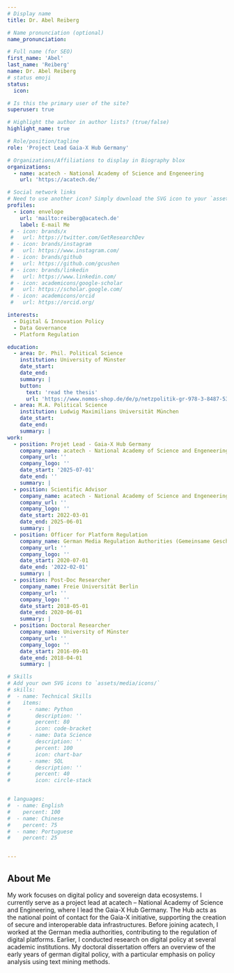 ```yaml
---
# Display name
title: Dr. Abel Reiberg

# Name pronunciation (optional)
name_pronunciation:

# Full name (for SEO)
first_name: 'Abel'
last_name: 'Reiberg'
name: Dr. Abel Reiberg
# status emoji
status:
  icon: 

# Is this the primary user of the site?
superuser: true

# Highlight the author in author lists? (true/false)
highlight_name: true

# Role/position/tagline
role: 'Project Lead Gaia-X Hub Germany'

# Organizations/Affiliations to display in Biography blox
organizations:
  - name: acatech - National Academy of Science and Engeneering
    url: 'https://acatech.de/'

# Social network links
# Need to use another icon? Simply download the SVG icon to your `assets/media/icons/` folder.
profiles:
  - icon: envelope
    url: 'mailto:reiberg@acatech.de'
    label: E-mail Me
 # - icon: brands/x
 #   url: https://twitter.com/GetResearchDev
 # - icon: brands/instagram
 #   url: https://www.instagram.com/
 # - icon: brands/github
 #   url: https://github.com/gcushen
 # - icon: brands/linkedin
 #   url: https://www.linkedin.com/
 # - icon: academicons/google-scholar
 #   url: https://scholar.google.com/
 # - icon: academicons/orcid
 #   url: https://orcid.org/

interests:
  - Digital & Innovation Policy
  - Data Governance
  - Platform Regulation

education:
  - area: Dr. Phil. Political Science
    institution: University of Münster
    date_start: 
    date_end: 
    summary: |
    button:
      text: 'read the thesis'
      url: 'https://www.nomos-shop.de/de/p/netzpolitik-gr-978-3-8487-5357-4'
  - area: M.A. Political Science
    institution: Ludwig Maximilians Universität München
    date_start: 
    date_end: 
    summary: |
work:
  - position: Projet Lead - Gaia-X Hub Germany
    company_name: acatech - National Academy of Science and Engeneering
    company_url: ''
    company_logo: ''
    date_start: '2025-07-01'
    date_end: ''
    summary: |
  - position: Scientific Advisor
    company_name: acatech - National Academy of Science and Engeneering
    company_url: ''
    company_logo: ''
    date_start: 2022-03-01
    date_end: 2025-06-01
    summary: |
  - position: Officer for Platform Regulation
    company_name: German Media Regulation Authorities (Gemeinsame Geschäftsstelle der Medienanstalten)
    company_url: ''
    company_logo: ''
    date_start: 2020-07-01
    date_end: '2022-02-01'
    summary: |
  - position: Post-Doc Researcher
    company_name: Freie Universität Berlin
    company_url: ''
    company_logo: ''
    date_start: 2018-05-01
    date_end: 2020-06-01
    summary: |
  - position: Doctoral Researcher
    company_name: University of Münster
    company_url: ''
    company_logo: ''
    date_start: 2016-09-01
    date_end: 2018-04-01
    summary: |

# Skills
# Add your own SVG icons to `assets/media/icons/`
# skills:
#  - name: Technical Skills
#    items:
#      - name: Python
#        description: ''
#        percent: 80
#        icon: code-bracket
#      - name: Data Science
#        description: ''
#        percent: 100
#        icon: chart-bar
#      - name: SQL
#        description: ''
#        percent: 40
#        icon: circle-stack


# languages:
#  - name: English
#    percent: 100
#  - name: Chinese
#    percent: 75
#  - name: Portuguese
#    percent: 25


---
```


## About Me

My work focuses on digital policy and sovereign data ecosystems. I currently serve as a project lead at acatech – National Academy of Science and Engineering, where I lead the Gaia-X Hub Germany. The Hub acts as the national point of contact for the Gaia-X initiative, supporting the creation of secure and interoperable data infrastructures. Before joining acatech, I worked at the German media authorities, contributing to the regulation of digital platforms. Earlier, I conducted research on digital policy at several academic institutions. My doctoral dissertation offers an overview of the early years of german digital policy, with a particular emphasis on policy analysis using text mining methods.
